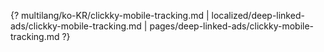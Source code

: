 {? multilang/ko-KR/clickky-mobile-tracking.md | localized/deep-linked-ads/clickky-mobile-tracking.md | pages/deep-linked-ads/clickky-mobile-tracking.md ?}
